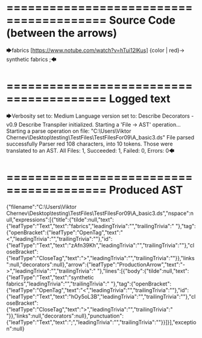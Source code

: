 ========================================
Source Code (between the arrows)
========================================

🡆fabrics [https://www.notube.com/watch?v=hTui12lKus] {color | red}<zAfn39Kh>-> synthetic fabrics <hOy5oL3B> ;🡄

========================================
Logged text
========================================

🡆Verbosity set to: Medium
Language version set to: Describe Decorators - v0.9
Describe Transpiler initialized.
Starting a 'File -> AST' operation...
Starting a parse operation on file: "C:\Users\Viktor Chernev\Desktop\testing\TestFiles\TestFilesFor09\A_basic3.ds"
File parsed successfully
Parser red 108 characters, into 10 tokens.
Those were translated to an AST.
All Files: 1, Succeeded: 1, Failed: 0, Errors: 0🡄

========================================
Produced AST
========================================

{"filename":"C:\\Users\\Viktor Chernev\\Desktop\\testing\\TestFiles\\TestFilesFor09\\A_basic3.ds","nspace":null,"expressions":[{"title":{"tilde":null,"text":{"leafType":"Text","text":"fabrics","leadingTrivia":"","trailingTrivia":" "},"tag":{"openBracket":{"leafType":"OpenTag","text":"<","leadingTrivia":"","trailingTrivia":""},"id":{"leafType":"Text","text":"zAfn39Kh","leadingTrivia":"","trailingTrivia":""},"closeBracket":{"leafType":"CloseTag","text":">","leadingTrivia":"","trailingTrivia":""}},"links":null,"decorators":null},"arrow":{"leafType":"ProductionArrow","text":"->","leadingTrivia":"","trailingTrivia":" "},"lines":[{"body":{"tilde":null,"text":{"leafType":"Text","text":"synthetic fabrics","leadingTrivia":"","trailingTrivia":" "},"tag":{"openBracket":{"leafType":"OpenTag","text":"<","leadingTrivia":"","trailingTrivia":""},"id":{"leafType":"Text","text":"hOy5oL3B","leadingTrivia":"","trailingTrivia":""},"closeBracket":{"leafType":"CloseTag","text":">","leadingTrivia":"","trailingTrivia":" "}},"links":null,"decorators":null},"punctuation":{"leafType":"Text","text":";","leadingTrivia":"","trailingTrivia":""}}]}],"exception":null}